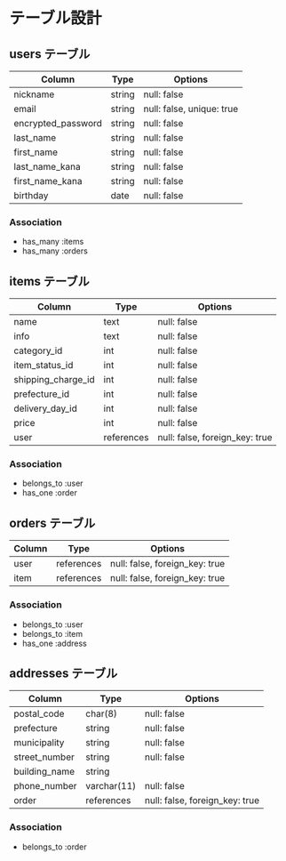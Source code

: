 # テーブル設計

## users テーブル

| Column             | Type   | Options     |
| ------------------ | ------ | ----------- |
| nickname           | string | null: false |
| email              | string | null: false, unique: true |
| encrypted_password | string | null: false |
| last_name          | string | null: false |
| first_name         | string | null: false |
| last_name_kana     | string | null: false |
| first_name_kana    | string | null: false |
| birthday           | date   | null: false |

### Association

- has_many :items
- has_many :orders

## items テーブル

| Column              | Type       | Options                        |
| ------------------ | ---------- | ------------------------------ |
| name               | text       | null: false                    |
| info               | text       | null: false                    |
| category_id        | int        | null: false                    |
| item_status_id     | int        | null: false                    |
| shipping_charge_id | int        | null: false                    |
| prefecture_id      | int        | null: false                    |
| delivery_day_id    | int        | null: false                    |
| price              | int        | null: false                    |
| user               | references | null: false, foreign_key: true |

### Association

- belongs_to :user
- has_one :order

## orders テーブル

| Column  | Type       | Options                        |
| ------- | ---------- | ------------------------------ |
| user    | references | null: false, foreign_key: true |
| item    | references | null: false, foreign_key: true |

### Association

- belongs_to :user
- belongs_to :item
- has_one :address

## addresses テーブル

| Column        | Type        | Options                        |
| ------------- | ----------- | ------------------------------ |
| postal_code   | char(8)     | null: false                    |
| prefecture    | string      | null: false                    |
| municipality  | string      | null: false                    |
| street_number | string      | null: false                    |
| building_name | string      |                                |
| phone_number  | varchar(11) | null: false                    |
| order         | references  | null: false, foreign_key: true |

### Association

- belongs_to :order